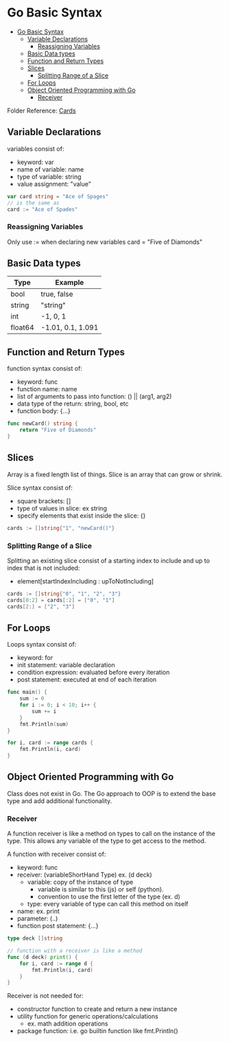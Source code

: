 # Go Basic Syntax

- [Go Basic Syntax](#go-basic-syntax)
	- [Variable Declarations](#variable-declarations)
		- [Reassigning Variables](#reassigning-variables)
	- [Basic Data types](#basic-data-types)
	- [Function and Return Types](#function-and-return-types)
	- [Slices](#slices)
		- [Splitting Range of a Slice](#splitting-range-of-a-slice)
	- [For Loops](#for-loops)
	- [Object Oriented Programming with Go](#object-oriented-programming-with-go)
		- [Receiver](#receiver)

Folder Reference: [Cards](../cards/main.go)

## Variable Declarations

variables consist of:

- keyword: var
- name of variable: name
- type of variable: string
- value assignment: "value"

```go
var card string = "Ace of Spages"
// is the same as
card := "Ace of Spades"
```

### Reassigning Variables

Only use := when declaring new variables
card = "Five of Diamonds"

## Basic Data types

| Type    | Example           |
| ------- | ----------------- |
| bool    | true, false       |
| string  | "string"          |
| int     | -1, 0, 1          |
| float64 | -1.01, 0.1, 1.091 |

## Function and Return Types

function syntax consist of:

- keyword: func
- function name: name
- list of arguments to pass into function: () || (arg1, arg2)
- data type of the return: string, bool, etc
- function body: {...}

```go
func newCard() string {
	return "Five of Diamonds"
}
```

## Slices

Array is a fixed length list of things. Slice is an array that can grow or shrink.

Slice syntax consist of:

- square brackets: []
- type of values in slice: ex string
- specify elements that exist inside the slice: {}

```go
cards := []string{"1", "newCard()"}
```

### Splitting Range of a Slice

Splitting an existing slice consist of a starting index to include and up to index that is not included:

- element[startIndexIncluding : upToNotIncluding]

```go
cards := []string{"0", "1", "2", "3"}
cards[0:2] = cards[:2] = ["0", "1"]
cards[2:] = ["2", "3"]
```

## For Loops

Loops syntax consist of:

- keyword: for
- init statement: variable declaration
- condition expression: evaluated before every iteration
- post statement: executed at end of each iteration

```go
func main() {
	sum := 0
	for i := 0; i < 10; i++ {
		sum += i
	}
	fmt.Println(sum)
}

for i, card := range cards {
	fmt.Println(i, card)
}
```

## Object Oriented Programming with Go

Class does not exist in Go. The Go approach to OOP is to extend the base type and add additional functionality.

### Receiver

A function receiver is like a method on types to call on the instance of the type. This allows any variable of the type to get access to the method.

A function with receiver consist of:

- keyword: func
- receiver: (variableShortHand Type) ex. (d deck)
  - variable: copy of the instance of type
    - variable is similar to this (js) or self (python).
    - convention to use the first letter of the type (ex. d)
  - type: every variable of type can call this method on itself
- name: ex. print
- parameter: (..)
- function post statement: {...}

```go
type deck []string

// function with a receiver is like a method
func (d deck) print() {
	for i, card := range d {
		fmt.Println(i, card)
	}
}
```

Receiver is not needed for:

- constructor function to create and return a new instance
- utility function for generic operations/calculations
  - ex. math addition operations
- package function: i.e. go builtin function like fmt.Println()
